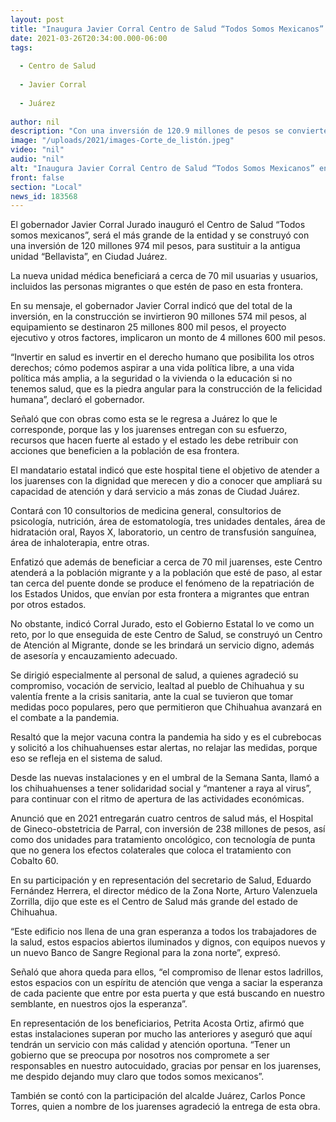 ```yaml
---
layout: post
title: "Inaugura Javier Corral Centro de Salud “Todos Somos Mexicanos” en Juárez"
date: 2021-03-26T20:34:00.000-06:00
tags:
  
  - Centro de Salud
  
  - Javier Corral
  
  - Juárez
  
author: nil
description: "Con una inversión de 120.9 millones de pesos se convierte en la unidad médica más grande del estado que beneficiará a 70 mil usuarias y usuarios, incluyendo a personas migrantes"
image: "/uploads/2021/images-Corte_de_listón.jpeg"
video: "nil"
audio: "nil"
alt: "Inaugura Javier Corral Centro de Salud “Todos Somos Mexicanos” en Juárez"
front: false
section: "Local"
news_id: 183568
---
```


El gobernador Javier Corral Jurado inauguró el Centro de Salud “Todos somos mexicanos”, será el más grande de la entidad y se construyó con una inversión de 120 millones 974 mil pesos, para sustituir a la antigua unidad “Bellavista”, en Ciudad Juárez.

La nueva unidad médica beneficiará a cerca de 70 mil usuarias y usuarios, incluidos las personas migrantes o que estén de paso en esta frontera.

En su mensaje, el gobernador Javier Corral indicó que del total de la inversión, en la construcción se invirtieron 90 millones 574 mil pesos, al equipamiento se destinaron 25 millones 800 mil pesos, el proyecto ejecutivo y otros factores, implicaron un monto de 4 millones 600 mil pesos.

“Invertir en salud es invertir en el derecho humano que posibilita los otros derechos; cómo podemos aspirar a una vida política libre, a una vida política más amplia, a la seguridad o la vivienda o la educación si no tenemos salud, que es la piedra angular para la construcción de la felicidad humana”, declaró el gobernador.

Señaló que con obras como esta se le regresa a Juárez lo que le corresponde, porque las y los juarenses entregan con su esfuerzo, recursos que hacen fuerte al estado y el estado les debe retribuir con acciones que beneficien a la población de esa frontera.

El mandatario estatal indicó que este hospital tiene el objetivo de atender a los juarenses con la dignidad que merecen y dio a conocer que ampliará su capacidad de atención y dará servicio a más zonas de Ciudad Juárez.

Contará con 10 consultorios de medicina general, consultorios de psicología, nutrición, área de estomatología, tres unidades dentales, área de hidratación oral, Rayos X, laboratorio, un centro de transfusión sanguínea, área de inhaloterapia, entre otras.

Enfatizó que además de beneficiar a cerca de 70 mil juarenses, este Centro atenderá a la población migrante y a la población que esté de paso, al estar tan cerca del puente donde se produce el fenómeno de la repatriación de los Estados Unidos, que envían por esta frontera a migrantes que entran por otros estados.

No obstante, indicó Corral Jurado, esto el Gobierno Estatal lo ve como un reto, por lo que enseguida de este Centro de Salud, se construyó un Centro de Atención al Migrante, donde se les brindará un servicio digno, además de asesoría y encauzamiento adecuado.

Se dirigió especialmente al personal de salud, a quienes agradeció su compromiso, vocación de servicio, lealtad al pueblo de Chihuahua y su valentía frente a la crisis sanitaria, ante la cual se tuvieron que tomar medidas poco populares, pero que permitieron que Chihuahua avanzará en el combate a la pandemia.

Resaltó que la mejor vacuna contra la pandemia ha sido y es el cubrebocas y solicitó a los chihuahuenses estar alertas, no relajar las medidas, porque eso se refleja en el sistema de salud.

Desde las nuevas instalaciones y en el umbral de la Semana Santa, llamó a los chihuahuenses a tener solidaridad social y “mantener a raya al virus”, para continuar con el ritmo de apertura de las actividades económicas.

Anunció que en 2021 entregarán cuatro centros de salud más, el Hospital de Gineco-obstetricia de Parral, con inversión de 238 millones de pesos, así como dos unidades para tratamiento oncológico, con tecnología de punta que no genera los efectos colaterales que coloca el tratamiento con Cobalto 60.

En su participación y en representación del secretario de Salud, Eduardo Fernández Herrera, el director médico de la Zona Norte, Arturo Valenzuela Zorrilla, dijo que este es el Centro de Salud más grande del estado de Chihuahua.

“Este edificio nos llena de una gran esperanza a todos los trabajadores de la salud, estos espacios abiertos iluminados y dignos, con equipos nuevos y un nuevo Banco de Sangre Regional para la zona norte”, expresó.

Señaló que ahora queda para ellos, “el compromiso de llenar estos ladrillos, estos espacios con un espíritu de atención que venga a saciar la esperanza de cada paciente que entre por esta puerta y que está buscando en nuestro semblante, en nuestros ojos la esperanza”.

En representación de los beneficiarios, Petrita Acosta Ortiz, afirmó que estas instalaciones superan por mucho las anteriores y aseguró que aquí tendrán un servicio con más calidad y atención oportuna. “Tener un gobierno que se preocupa por nosotros nos compromete a ser responsables en nuestro autocuidado, gracias por pensar en los juarenses, me despido dejando muy claro que todos somos mexicanos”.

También se contó con la participación del alcalde Juárez, Carlos Ponce Torres, quien a nombre de los juarenses agradeció la entrega de esta obra.